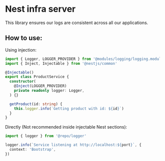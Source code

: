# Nest infra server

This library ensures our logs are consistent across all our applications.

## How to use:

Using injection:

```ts
import { Logger, LOGGER_PROVIDER } from '@modules/logging/logging.module'
import { Inject, Injectable } from '@nestjs/common'

@Injectable()
export class ProductService {
  constructor(
    @Inject(LOGGER_PROVIDER)
    private readonly logger: Logger,
  ) {}

  getProduct(id: string) {
    this.logger.info(`Getting product with id: ${id}`)
  }
}
```

Directly (Not recommended inside injectable Nest sections):

```ts
import { logger } from '@repo/logger'

logger.info(`Service listening at http://localhost:${port}`, {
  context: 'Bootstrap',
})
```
